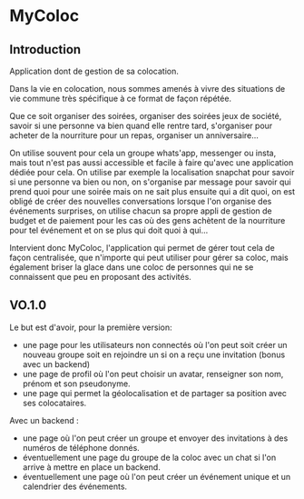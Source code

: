 # MyColoc

## Introduction

Application dont de gestion de sa colocation.

Dans la vie en colocation, nous sommes amenés à vivre des situations de vie commune très spécifique à ce format de façon répétée.

Que ce soit organiser des soirées, organiser des soirées jeux de société, savoir si une personne va bien quand elle rentre tard, s'organiser pour acheter de la nourriture pour un repas, organiser un anniversaire...

On utilise souvent pour cela un groupe whats'app, messenger ou insta, mais tout n'est pas aussi accessible et facile à faire qu'avec une application dédiée pour cela. On utilise par exemple la localisation snapchat pour savoir si une personne va bien ou non, on s'organise par message pour savoir qui prend quoi pour une soirée mais on ne sait plus ensuite qui a dit quoi, on est obligé de créer des nouvelles conversations lorsque l'on organise des événements surprises, on utilise chacun sa propre appli de gestion de budget et de paiement pour les cas où des gens achètent de la nourriture pour tel événement et on se plus qui doit quoi à qui...

Intervient donc MyColoc, l'application qui permet de gérer tout cela de façon centralisée, que n'importe qui peut utiliser pour gérer sa coloc, mais également briser la glace dans une coloc de personnes qui ne se connaissent que peu en proposant des activités.

## VO.1.0

Le but est d'avoir, pour la première version:
 * une page pour les utilisateurs non connectés où l'on peut soit créer un nouveau groupe soit en rejoindre un si on a reçu une invitation (bonus avec un backend)
 * une page de profil où l'on peut choisir un avatar, renseigner son nom, prénom et son pseudonyme.
 * une page qui permet la géolocalisation et de partager sa position avec ses colocataires.

Avec un backend :
 * une page où l'on peut créer un groupe et envoyer des invitations à des numéros de téléphone donnés.
 * éventuellement une page du groupe de la coloc avec un chat si l'on arrive à mettre en place un backend.
 * éventuellement une page où l'on peut créer un événement unique et un calendrier des événements.


